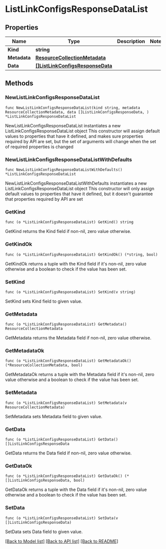 # ListLinkConfigsResponseDataList

## Properties

Name | Type | Description | Notes
------------ | ------------- | ------------- | -------------
**Kind** | **string** |  | 
**Metadata** | [**ResourceCollectionMetadata**](ResourceCollectionMetadata.md) |  | 
**Data** | [**[]ListLinkConfigsResponseData**](ListLinkConfigsResponseData.md) |  | 

## Methods

### NewListLinkConfigsResponseDataList

`func NewListLinkConfigsResponseDataList(kind string, metadata ResourceCollectionMetadata, data []ListLinkConfigsResponseData, ) *ListLinkConfigsResponseDataList`

NewListLinkConfigsResponseDataList instantiates a new ListLinkConfigsResponseDataList object
This constructor will assign default values to properties that have it defined,
and makes sure properties required by API are set, but the set of arguments
will change when the set of required properties is changed

### NewListLinkConfigsResponseDataListWithDefaults

`func NewListLinkConfigsResponseDataListWithDefaults() *ListLinkConfigsResponseDataList`

NewListLinkConfigsResponseDataListWithDefaults instantiates a new ListLinkConfigsResponseDataList object
This constructor will only assign default values to properties that have it defined,
but it doesn't guarantee that properties required by API are set

### GetKind

`func (o *ListLinkConfigsResponseDataList) GetKind() string`

GetKind returns the Kind field if non-nil, zero value otherwise.

### GetKindOk

`func (o *ListLinkConfigsResponseDataList) GetKindOk() (*string, bool)`

GetKindOk returns a tuple with the Kind field if it's non-nil, zero value otherwise
and a boolean to check if the value has been set.

### SetKind

`func (o *ListLinkConfigsResponseDataList) SetKind(v string)`

SetKind sets Kind field to given value.


### GetMetadata

`func (o *ListLinkConfigsResponseDataList) GetMetadata() ResourceCollectionMetadata`

GetMetadata returns the Metadata field if non-nil, zero value otherwise.

### GetMetadataOk

`func (o *ListLinkConfigsResponseDataList) GetMetadataOk() (*ResourceCollectionMetadata, bool)`

GetMetadataOk returns a tuple with the Metadata field if it's non-nil, zero value otherwise
and a boolean to check if the value has been set.

### SetMetadata

`func (o *ListLinkConfigsResponseDataList) SetMetadata(v ResourceCollectionMetadata)`

SetMetadata sets Metadata field to given value.


### GetData

`func (o *ListLinkConfigsResponseDataList) GetData() []ListLinkConfigsResponseData`

GetData returns the Data field if non-nil, zero value otherwise.

### GetDataOk

`func (o *ListLinkConfigsResponseDataList) GetDataOk() (*[]ListLinkConfigsResponseData, bool)`

GetDataOk returns a tuple with the Data field if it's non-nil, zero value otherwise
and a boolean to check if the value has been set.

### SetData

`func (o *ListLinkConfigsResponseDataList) SetData(v []ListLinkConfigsResponseData)`

SetData sets Data field to given value.



[[Back to Model list]](../README.md#documentation-for-models) [[Back to API list]](../README.md#documentation-for-api-endpoints) [[Back to README]](../README.md)


